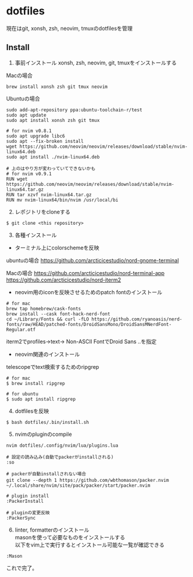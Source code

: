# dotfiles
現在はgit, xonsh, zsh, neovim, tmuxのdotfilesを管理

## Install

1. 事前インストール
xonsh, zsh, neovim, git, tmuxをインストールする

Macの場合
```
brew install xonsh zsh git tmux neovim
```

Ubuntuの場合
```
sudo add-apt-repository ppa:ubuntu-toolchain-r/test
sudo apt update
sudo apt install xonsh zsh git tmux

# for nvim v0.8.1
sudo apt upgrade libc6
sudo apt --fix-broken install
wget https://github.com/neovim/neovim/releases/download/stable/nvim-linux64.deb
sudo apt install ./nvim-linux64.deb

# 上のはやり方が変わっていてできないかも
# for nvim v0.9.1
RUN wget https://github.com/neovim/neovim/releases/download/stable/nvim-linux64.tar.gz
RUN tar xzvf nvim-linux64.tar.gz
RUN mv nvim-linux64/bin/nvim /usr/local/bi
```

2. レポジトリをcloneする
```
$ git clone <this repository>
```

3. 各種インストール

- ターミナル上にcolorschemeを反映

ubuntuの場合
https://github.com/arcticicestudio/nord-gnome-terminal

Macの場合
https://github.com/arcticicestudio/nord-terminal-app
https://github.com/arcticicestudio/nord-iterm2

- neovim用のiconを反映させるためのpatch fontのインストール
```
# for mac
brew tap homebrew/cask-fonts
brew install --cask font-hack-nerd-font
cd ~/Library/Fonts && curl -fLO https://github.com/ryanoasis/nerd-fonts/raw/HEAD/patched-fonts/DroidSansMono/DroidSansMNerdFont-Regular.otf
```
iterm2でprofiles->text-> Non-ASCII FontでDroid Sans ..を指定

- neovim関連のインストール

telescopeでtext検索するためのripgrep
```
# for mac
$ brew install ripgrep

# for ubuntu
$ sudo apt install ripgrep
```

4. dotfilesを反映
```
$ bash dotfiles/.bin/install.sh
```

5. nvimのpluginのcompile
```
nvim dotfiles/.config/nvim/lua/plugins.lua

# 設定の読み込み(自動でpackerがinstallされる)
:so

# packerが自動installされない場合
git clone --depth 1 https://github.com/wbthomason/packer.nvim　~/.local/share/nvim/site/pack/packer/start/packer.nvim

# plugin install
:PackerInstall

# pluginの変更反映
:PackerSync
```



6. linter, formatterのインストール  
masonを使って必要なものをインストールする  
以下をvim上で実行するとインストール可能な一覧が確認できる
```
:Mason
```

これで完了。

